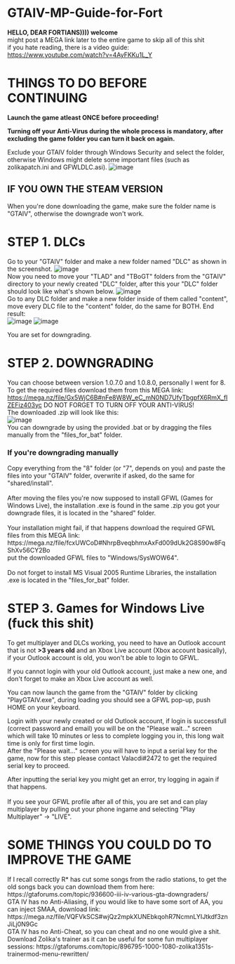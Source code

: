 # GTAIV-MP-Guide-for-Fort

**HELLO, DEAR FORTIANS)))) welcome**<br>
might post a MEGA link later to the entire game to skip all of this shit<br>
if you hate reading, there is a video guide: https://www.youtube.com/watch?v=4AyFKKu1L_Y

<h1>THINGS TO DO BEFORE CONTINUING</h1>

**Launch the game atleast ONCE before proceeding!**

**Turning off your Anti-Virus during the whole process is mandatory, after excluding the game folder you can turn it back on again.**

Exclude your GTAIV folder through Windows Security and select the folder, otherwise Windows might delete some important files (such as zolikapatch.ini and GFWLDLC.asi).
![image](https://user-images.githubusercontent.com/69086253/179052244-aa317873-2433-41b4-9ab2-6d185e8e14d7.png)

<h2>IF YOU OWN THE STEAM VERSION</h2>
When you're done downloading the game, make sure the folder name is "GTAIV", otherwise the downgrade won't work.

<h1>STEP 1. DLCs</h1>

Go to your "GTAIV" folder and make a new folder named "DLC" as shown in the screenshot.
![image](https://user-images.githubusercontent.com/69086253/179053328-ca707597-c6af-4d59-9332-1bf88ae0c7a5.png)<br>
Now you need to move your "TLAD" and "TBoGT" folders from the "GTAIV" directory to your newly created "DLC" folder, after this your "DLC" folder should look like what's shown below.
![image](https://user-images.githubusercontent.com/69086253/179053705-c6ecd965-950c-4ecd-a79e-783309185b10.png)<br>
Go to any DLC folder and make a new folder inside of them called "content", move every DLC file to the "content" folder, do the same for BOTH.
End result:<br>
![image](https://user-images.githubusercontent.com/69086253/179094156-82b6e173-ada8-450f-9224-408f02884c4a.png)
![image](https://user-images.githubusercontent.com/69086253/179094251-965c2e6d-9334-4be8-b8e4-a01a0630d3cd.png)<br>

You are set for downgrading.

<h1>STEP 2. DOWNGRADING</h1>

You can choose between version 1.0.7.0 and 1.0.8.0, personally I went for 8.
To get the required files download them from this MEGA link: https://mega.nz/file/Gx5WjC6B#nFe8W8W_eC_mN0ND7UfyTbgpfX6RmX_fIZEFiz403yc
DO NOT FORGET TO TURN OFF YOUR ANTI-VIRUS!<br>
The downloaded .zip will look like this:<br>
![image](https://user-images.githubusercontent.com/69086253/179055516-e3e57900-943c-400e-a776-a81bce179599.png)
<br>You can downgrade by using the provided .bat or by dragging the files manually from the "files_for_bat" folder.
<h3>If you're downgrading manually</h3>
Copy everything from the "8" folder (or "7", depends on you) and paste the files into your "GTAIV" folder, overwrite if asked, do the same for "shared/install".<br>
<br>After moving the files you're now supposed to install GFWL (Games for Windows Live), the installation .exe is found in the same .zip you got your downgrade files, it is located in the "shared" folder.<br>
<br>Your installation might fail, if that happens download the required GFWL files from this MEGA link: https://mega.nz/file/fcxUWCoD#NhrpBveqbhmxAxFd009dUk2G8S90w8FqShXv56CY2Bo<br>
put the downloaded GFWL files to "Windows/SysWOW64".<br><br>
Do not forget to install MS Visual 2005 Runtime Libraries, the installation .exe is located in the "files_for_bat" folder.

<h1>STEP 3. Games for Windows Live (fuck this shit)</h1>

To get multiplayer and DLCs working, you need to have an Outlook account that is not **>3 years old** and an Xbox Live account (Xbox account basically), if your Outlook account is old, you won't be able to login to GFWL.<br>

If you cannot login with your old Outlook account, just make a new one, and don't forget to make an Xbox Live account as well.<br>

You can now launch the game from the "GTAIV" folder by clicking "PlayGTAIV.exe", during loading you should see a GFWL pop-up, push HOME on your keyboard.<br>

Login with your newly created or old Outlook account, if login is successfull (correct password and email) you will be on the "Please wait..." screen which will take 10 minutes or less to complete logging you in, this long wait time is only for first time login.<br>
After the "Please wait..." screen you will have to input a serial key for the game, now for this step please contact Valacdi#2472 to get the required serial key to proceed.<br>

After inputting the serial key you might get an error, try logging in again if that happens.<br><br>
If you see your GFWL profile after all of this, you are set and can play multiplayer by pulling out your phone ingame and selecting "Play Multiplayer" -> "LIVE".

<h1>SOME THINGS YOU COULD DO TO IMPROVE THE GAME</h1>
If I recall correctly R* has cut some songs from the radio stations, to get the old songs back you can download them from here: https://gtaforums.com/topic/936600-iii-iv-various-gta-downgraders/<br>
GTA IV has no Anti-Aliasing, if you would like to have some sort of AA, you can inject SMAA, download link: https://mega.nz/file/VQFVkSCS#wjQz2mpkXUNEbkqohR7NcmnLYIJtkdf3znJiLj0N9Gc<br>
GTA IV has no Anti-Cheat, so you can cheat and no one would give a shit. Download Zolika's trainer as it can be useful for some fun multiplayer sessions: https://gtaforums.com/topic/896795-1000-1080-zolika1351s-trainermod-menu-rewritten/
